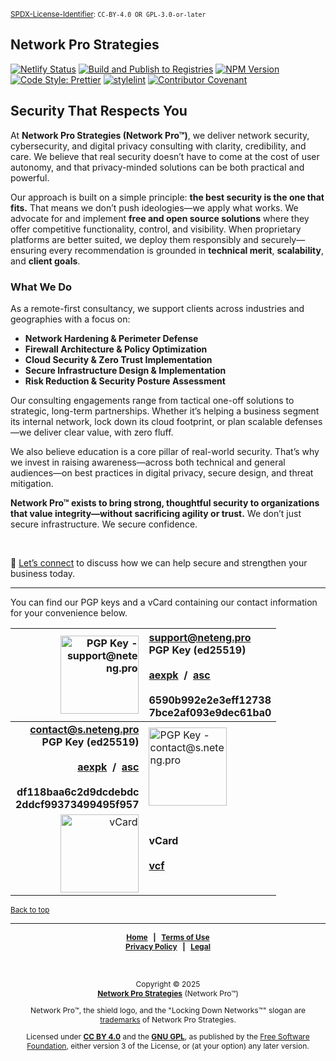 <!-- =========================================================================
README.md

SPDX-License-Identifier: CC-BY-4.0 OR GPL-3.0-or-later
This file is part of Network Pro.
========================================================================== -->

<!--
Copyright © 2025 Network Pro Strategies (Network Pro)

---

I. Creative Commons Attribution 4.0 International

Network Pro (the "Licensed Material") is licensed under Creative Commons Attribution 4.0 International ("CC BY 4.0"). To view a copy of this license, visit https://creativecommons.org/licenses/by/4.0/.

Per the terms of the License, you are free to distribute, remix, adapt, and build upon the Licensed Material for any purpose, even commercially. You must give appropriate credit, provide a link to the License, and indicate if changes were made.

The Licensor offers the Licensed Material as-is and as-available, and makes no representations or warranties of any kind concerning the Licensed Material, whether express, implied, statutory, or other. This includes, without limitation, warranties of title, merchantability, fitness for a particular purpose, non-infringement, absence of latent or other defects, accuracy, or the presence or absence of errors, whether or not known or discoverable.

Permissions beyond the scope of this License—or instead of those permitted by this License—may be available as further defined within this document.

  SPDX Reference: https://spdx.org/licenses/CC-BY-4.0.html
  Canonical URL: https://creativecommons.org/licenses/by/4.0/

---

II. GNU General Public License

Network Pro is free software: you can redistribute it and/or modify it under the terms of the GNU General Public License ("GNU GPL") as published by the Free Software Foundation, either version 3 of the License, or (at your option) any later version.

This material is distributed in the hope that it will be useful, but WITHOUT ANY WARRANTY; without even the implied warranty of MERCHANTABILITY or
FITNESS FOR A PARTICULAR PURPOSE.

See the GNU General Public License for more details.

  SPDX Reference: https://spdx.org/licenses/GPL-3.0-or-later.html
  Canonical URL: https://www.gnu.org/licenses/gpl-3.0.html

---

Author: Scott Lopez
Email: <contact@neteng.pro>
Web: <https://bio.neteng.pro>
-->

<section id="top">

<sup>[SPDX-License-Identifier](https://spdx.dev/learn/handling-license-info/): `CC-BY-4.0 OR GPL-3.0-or-later`</sup>

# Network Pro Strategies

</section>

[![Netlify Status](https://api.netlify.com/api/v1/badges/94ec8cc0-4712-409a-b54e-2dfbe7024a42/deploy-status)](https://app.netlify.com/sites/networkpro/deploys) [![Build and Publish to Registries](https://github.com/netwk-pro/dev-sveltekit/actions/workflows/build-and-publish.yml/badge.svg)](https://github.com/netwk-pro/dev-sveltekit/actions/workflows/build-and-publish.yml) [![NPM Version](https://img.shields.io/npm/v/%40networkpro%2Fdev-sveltekit?registry_uri=https%3A%2F%2Fregistry.npmjs.com&style=flat&logo=npm&logoSize=auto&color=%23CB3837)](https://www.npmjs.com/package/@networkpro/dev-sveltkit)  
[![Code Style: Prettier](https://img.shields.io/badge/code_style-prettier-ff69b4.svg?style=flat)](https://github.com/prettier/prettier) [![stylelint](https://img.shields.io/badge/stylelint-%23747474?style=flat&logo=stylelint&logoSize=auto&labelColor=%23263238)](https://stylelint.io/)
[![Contributor Covenant](https://img.shields.io/badge/Contributor%20Covenant-2.1-4baaaa.svg)](https://github.com/netwk-pro/netwk-pro.github.io/blob/master/CODE_OF_CONDUCT.md)

## Security That Respects You

At **Network Pro Strategies (Network Pro&trade;)**, we deliver network security, cybersecurity, and digital privacy consulting with clarity, credibility, and care. We believe that real security doesn’t have to come at the cost of user autonomy, and that privacy-minded solutions can be both practical and powerful.

Our approach is built on a simple principle: **the best security is the one that fits.** That means we don’t push ideologies—we apply what works. We advocate for and implement **free and open source solutions** where they offer competitive functionality, control, and visibility. When proprietary platforms are better suited, we deploy them responsibly and securely—ensuring every recommendation is grounded in **technical merit**, **scalability**, and **client goals**.

### **What We Do**

As a remote-first consultancy, we support clients across industries and geographies with a focus on:

- **Network Hardening & Perimeter Defense**
- **Firewall Architecture & Policy Optimization**
- **Cloud Security & Zero Trust Implementation**
- **Secure Infrastructure Design & Implementation**
- **Risk Reduction & Security Posture Assessment**

Our consulting engagements range from tactical one-off solutions to strategic, long-term partnerships. Whether it’s helping a business segment its internal network, lock down its cloud footprint, or plan scalable defenses—we deliver clear value, with zero fluff.

We also believe education is a core pillar of real-world security. That’s why we invest in raising awareness—across both technical and general audiences—on best practices in digital privacy, secure design, and threat mitigation.

**Network Pro&trade; exists to bring strong, thoughtful security to organizations that value integrity—without sacrificing agility or trust.** We don’t just secure infrastructure. We secure confidence.

&nbsp;

🔹 [Let’s connect](https://contact.neteng.pro) to discuss how we can help secure and strengthen your business today.

---

You can find our PGP keys and a vCard containing our contact information for your convenience below.

|                                                                                                                                                                                                                                                                                                                                                               <img decoding="async" loading="lazy" src="https://raw.githubusercontent.com/netwk-pro/netwk-pro.github.io/refs/heads/master/img/qr/pgp-support.png" width="125px" height="125px" alt="PGP Key - support@neteng.pro"> | **[support@neteng.pro](https://keys.openpgp.org/search?q=support%40neteng.pro)**<br />**PGP Key (ed25519)**<br />&nbsp;<br /><a href="https://raw.githubusercontent.com/netwk-pro/netwk-pro.github.io/refs/heads/master/assets/bin/support@neteng.pro.aexpk" type="application/pgp-keys">**aexpk**</a>&nbsp; **&#47;** &nbsp;<a href="https://raw.githubusercontent.com/netwk-pro/netwk-pro.github.io/refs/heads/master/assets/bin/support@neteng.pro.asc" type="application/pgp-keys">**asc**</a><br />&nbsp;<br />6590b992e2e3eff12738<br />7bce2af093e9dec61ba0 |
| ---------------------------------------------------------------------------------------------------------------------------------------------------------------------------------------------------------------------------------------------------------------------------------------------------------------------------------------------------------------------------------------------------------------------------------------------------------------------------------------------------------------------------------------------------------------------------------: | :----------------------------------------------------------------------------------------------------------------------------------------------------------------------------------------------------------------------------------------------------------------------------------------------------------------------------------------------------------------------------------------------------------------------------------------------------------------------------------------------------------------------------------------------------------------- |
| **[contact@s.neteng.pro](https://keys.openpgp.org/search?q=contact%40s.neteng.pro)**<br />**PGP Key (ed25519)**<br />&nbsp;<br /><a href="https://raw.githubusercontent.com/netwk-pro/netwk-pro.github.io/refs/heads/master/assets/bin/contact@s.neteng.pro.aexpk" type="application/pgp-keys">**aexpk**</a>&nbsp; **&#47;** &nbsp;<a href="https://raw.githubusercontent.com/netwk-pro/netwk-pro.github.io/refs/heads/master/assets/bin/contact@s.neteng.pro.asc" type="application/pgp-keys">**asc**</a><br />&nbsp;<br />**df118baa6c2d9dcdebdc**<br />**2ddcf99373499495f957** | <img decoding="async" loading="lazy" src="https://raw.githubusercontent.com/netwk-pro/netwk-pro.github.io/refs/heads/master/img/qr/pgp-contact.png" width="125px" height="125px" alt="PGP Key - contact@s.neteng.pro">                                                                                                                                                                                                                                                                                                                                             |
|                                                                                                                                                                                                                                                                                                                                                                                            <img decoding="async" loading="lazy" src="https://raw.githubusercontent.com/netwk-pro/netwk-pro.github.io/refs/heads/master/img/qr/vcard.png" width="125px" height="125px" alt="vCard"> | **vCard**<br />&nbsp;<br /><a href="https://raw.githubusercontent.com/netwk-pro/netwk-pro.github.io/refs/heads/master/assets/bin/contact.vcf">**vcf**</a>                                                                                                                                                                                                                                                                                                                                                                                                          |

<sub>[Back to top](#top)</sub>

---

<div style="font-size: 12px; font-weight: bold; text-align: center;">

[Home](https://netwk.pro) &nbsp; | &nbsp; [Terms of Use](https://netwk.pro/terms-of-use)  
[Privacy Policy](https://netwk.pro/privacy-policy) &nbsp; | &nbsp; [Legal](https://netwk.pro/license)

</div>

&nbsp;

<span style="font-size: 12px; text-align: center;">

Copyright &copy; 2025  
**[Network Pro Strategies](https://netwk.pro/)** (Network Pro&trade;)

Network Pro&trade;, the shield logo, and the "Locking Down Networks&trade;" slogan are [trademarks](https://netwk.pro/legal#trademark) of Network Pro Strategies.

Licensed under **[CC BY 4.0](https://creativecommons.org/licenses/by/4.0/)** and the **[GNU GPL](https://spdx.org/licenses/GPL-3.0-or-later.html)**, as published by the [Free Software Foundation](https://fsf.org), either version 3 of the License, or (at your option) any later version.

</span>
